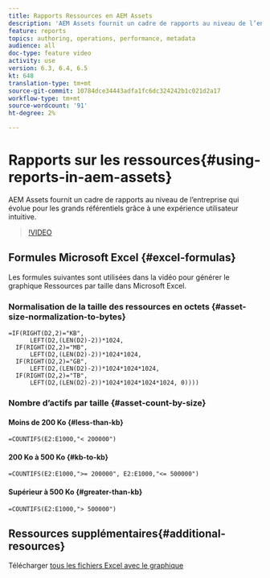 ```yaml
---
title: Rapports Ressources en AEM Assets
description: 'AEM Assets fournit un cadre de rapports au niveau de l’entreprise qui évolue pour les grands référentiels grâce à une expérience utilisateur intuitive. '
feature: reports
topics: authoring, operations, performance, metadata
audience: all
doc-type: feature video
activity: use
version: 6.3, 6.4, 6.5
kt: 648
translation-type: tm+mt
source-git-commit: 10784dce34443adfa1fc6dc324242b1c021d2a17
workflow-type: tm+mt
source-wordcount: '91'
ht-degree: 2%

---
```



# Rapports sur les ressources{#using-reports-in-aem-assets}

AEM Assets fournit un cadre de rapports au niveau de l’entreprise qui évolue pour les grands référentiels grâce à une expérience utilisateur intuitive.

>[!VIDEO](https://video.tv.adobe.com/v/22140/?quality=12&learn=on)

## Formules Microsoft Excel {#excel-formulas}

Les formules suivantes sont utilisées dans la vidéo pour générer le graphique Ressources par taille dans Microsoft Excel.

### Normalisation de la taille des ressources en octets {#asset-size-normalization-to-bytes}

```
=IF(RIGHT(D2,2)="KB",
      LEFT(D2,(LEN(D2)-2))*1024,
  IF(RIGHT(D2,2)="MB",
      LEFT(D2,(LEN(D2)-2))*1024*1024,
  IF(RIGHT(D2,2)="GB",
      LEFT(D2,(LEN(D2)-2))*1024*1024*1024,
  IF(RIGHT(D2,2)="TB",
      LEFT(D2,(LEN(D2)-2))*1024*1024*1024*1024, 0))))
```

### Nombre d’actifs par taille {#asset-count-by-size}

#### Moins de 200 Ko {#less-than-kb}

```
=COUNTIFS(E2:E1000,"< 200000")
```

#### 200 Ko à 500 Ko {#kb-to-kb}

```
=COUNTIFS(E2:E1000,">= 200000", E2:E1000,"<= 500000")
```

#### Supérieur à 500 Ko {#greater-than-kb}

```
=COUNTIFS(E2:E1000,"> 500000")
```

## Ressources supplémentaires{#additional-resources}

Télécharger [tous les fichiers Excel avec le graphique](./assets/asset-reports/all-assets.xlsx)
